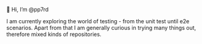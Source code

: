👋 Hi, I’m @pp7rd

I am currently exploring the world of testing - from the unit test until e2e scenarios. 
Apart from that I am generally curious in trying many things out, therefore mixed kinds of repositories.

<!---
pp7rd/pp7rd is a ✨ special ✨ repository because its `README.md` (this file) appears on your GitHub profile.
You can click the Preview link to take a look at your changes.
--->
